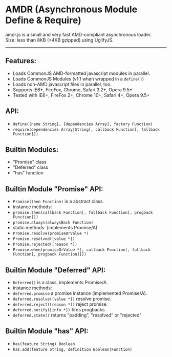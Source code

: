 # AMDR (Asynchronous Module Define & Require)
amdr.js is a small and very fast AMD-compliant asynchronous loader.<br>
Size: less than 8KB (>4KB gzipped) using UglifyJS.

----------------------------------------

## Features:
* Loads CommonJS AMD-formatted javascript modules in parallel.
* Loads CommonJS Modules (v1.1 when wrapped in a `define()`)
* Loads non-AMD javascript files in parallel, too.
* Supports IE6+, FireFox, Chrome, Safari 3.2+, Opera 9.5+
* Tested with IE6+, FireFox 2+, Chrome 10+, Safari 4+, Opera 9.5+

## API:
* `define([name String], [dependencies Array], factory Function)`
* `require(dependencies Array|String[, callback Function[, fallback Function]])`

## Builtin Modules:
* "Promise" class
* "Deferred" class
* "has" function

## Builtin Module "Promise" API:
* `Promise(then Function)` is a abstract class.
* instance methods:
* `promise.then(callback Function[, fallback Function[, progback Function]])`
* `promise.always(alwaysBack Function)`
* static methods: (implements Promise/A)
* `Promise.resolve(promiseOrValue *)`
* `Promise.resolved([value *])`
* `Promise.rejected([reason *])`
* `Promise.when(promiseOrValue *[, callback Function[, fallback Function[, progback Function]]])`

## Builtin Module "Deferred" API:
* `Deferred()` is a class, implements Promise/A.
* instance methods:
* `deferred.promise` a promise instance (implemented Promise/A).
* `deferred.resolve([value *])` resolve promise.
* `deferred.reject([reason *])` reject promise.
* `deferred.notify([info *])` fires progbacks.
* `deferred.state()` returns "padding", "resolved" or "rejected"

## Builtin Module "has" API:
* `has(feature String) Boolean`
* `has.add(feature String, definition Boolean|Function)`
